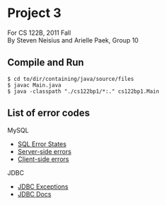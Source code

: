 Project 3
=========

For CS 122B, 2011 Fall  
By Steven Neisius and Arielle Paek, Group 10

Compile and Run
---------------

    $ cd to/dir/containing/java/source/files
    $ javac Main.java
    $ java -classpath "./cs122bp1/*:." cs122bp1.Main

List of error codes
-------------------

MySQL

- [SQL Error States]("http://dev.mysql.com/doc/refman/5.0/en/connector-j-reference-error-sqlstates.html")
- [Server-side errors]("http://dev.mysql.com/doc/refman/5.5/en/error-messages-server.html")
- [Client-side errors]("http://dev.mysql.com/doc/refman/5.5/en/error-messages-client.html")

JDBC

- [JDBC Exceptions]("http://www.java2s.com/Open-Source/Java-Document/Database-JDBC-Connection-Pool/mysql/com.mysql.jdbc.exceptions.jdbc4.htm")
- [JDBC Docs]("http://www.java2s.com/Open-Source/Java-Document/Database-JDBC-Connection-Pool/mysql/com.mysql.jdbc.htm")
